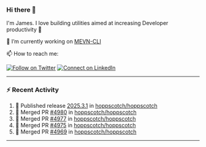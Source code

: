 ### Hi there 👋

I'm James. I love building utilities aimed at increasing Developer productivity :raised_hands: 

🔭 I’m currently working on [MEVN-CLI](https://github.com/madlabsinc/mevn-cli)

📫 How to reach me:

[![Follow on Twitter](https://img.shields.io/badge/--twitter?label=Twitter&logo=Twitter&style=social)](https://twitter.com/james_madhacks) [![Connect on LinkedIn](https://img.shields.io/badge/--linkedin?label=LinkedIn&logo=LinkedIn&style=social)](https://www.linkedin.com/in/jamesgeorge007)

---

### :zap: Recent Activity

<!--START_SECTION:activity-->
1. 🚀 Published release [2025.3.1](https://github.com/hoppscotch/hoppscotch/releases/tag/2025.3.1) in [hoppscotch/hoppscotch](https://github.com/hoppscotch/hoppscotch)
2. 🎉 Merged PR [#4980](https://github.com/hoppscotch/hoppscotch/pull/4980) in [hoppscotch/hoppscotch](https://github.com/hoppscotch/hoppscotch)
3. 🎉 Merged PR [#4977](https://github.com/hoppscotch/hoppscotch/pull/4977) in [hoppscotch/hoppscotch](https://github.com/hoppscotch/hoppscotch)
4. 🎉 Merged PR [#4975](https://github.com/hoppscotch/hoppscotch/pull/4975) in [hoppscotch/hoppscotch](https://github.com/hoppscotch/hoppscotch)
5. 🎉 Merged PR [#4969](https://github.com/hoppscotch/hoppscotch/pull/4969) in [hoppscotch/hoppscotch](https://github.com/hoppscotch/hoppscotch)
<!--END_SECTION:activity-->

---

<!--
**jamesgeorge007/jamesgeorge007** is a ✨ _special_ ✨ repository because its `README.md` (this file) appears on your GitHub profile.

Here are some ideas to get you started:

- 🌱 I’m currently learning ...
- 👯 I’m looking to collaborate on ...
- 🤔 I’m looking for help with ...
- 💬 Ask me about ...
- 😄 Pronouns: ...
- ⚡ Fun fact: ...
-->
